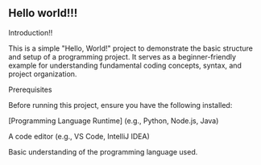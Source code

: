 ## Hello world!!!

Introduction!!

This is a simple "Hello, World!" project to demonstrate the basic structure and setup of a programming project. It serves as a beginner-friendly example for understanding fundamental coding concepts, syntax, and project organization.

Prerequisites

Before running this project, ensure you have the following installed:

[Programming Language Runtime] (e.g., Python, Node.js, Java)

A code editor (e.g., VS Code, IntelliJ IDEA)

Basic understanding of the programming language used.
